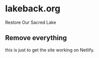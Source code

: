 # lakeback.org
Restore Our Sacred Lake

## Remove everything
this is just to get the site working on Netlify.
